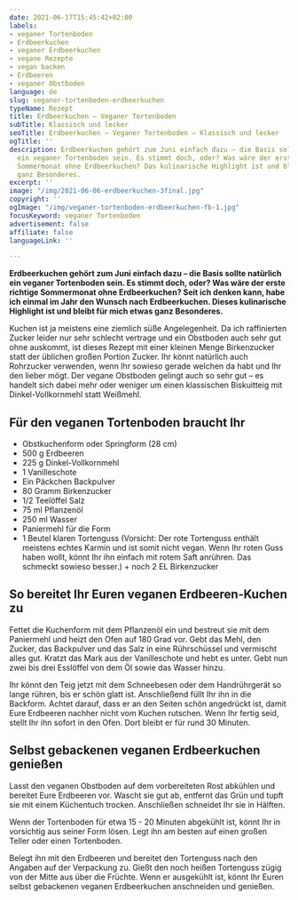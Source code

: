 ```yaml
---
date: 2021-06-17T15:45:42+02:00
labels:
- veganer Tortenboden
- Erdbeerkuchen
- veganer Erdbeerkuchen
- vegane Rezepte
- vegan backen
- Erdbeeren
- veganer Obstboden
language: de
slug: veganer-tortenboden-erdbeerkuchen
typeName: Rezept
title: Erdbeerkuchen – Veganer Tortenboden
subTitle: Klassisch und lecker
seoTitle: Erdbeerkuchen – Veganer Tortenboden – Klassisch und lecker
ogTitle: ''
description: Erdbeerkuchen gehört zum Juni einfach dazu – die Basis sollte natürlich
  ein veganer Tortenboden sein. Es stimmt doch, oder? Was wäre der erste richtige
  Sommermonat ohne Erdbeerkuchen? Das kulinarische Highlight ist und bleibt etwas
  ganz Besonderes.
excerpt: ''
image: "/img/2021-06-06-erdbeerkuchen-3final.jpg"
copyright: ''
ogImage: "/img/veganer-tortenboden-erdbeerkuchen-fb-1.jpg"
focusKeyword: veganer Tortenboden
advertisement: false
affiliate: false
languageLink: ''

---
```

**Erdbeerkuchen gehört zum Juni einfach dazu – die Basis sollte natürlich ein veganer Tortenboden sein. Es stimmt doch, oder? Was wäre der erste richtige Sommermonat ohne Erdbeerkuchen? Seit ich denken kann, habe ich einmal im Jahr den Wunsch nach Erdbeerkuchen. Dieses kulinarische Highlight ist und bleibt für mich etwas ganz Besonderes.**

Kuchen ist ja meistens eine ziemlich süße Angelegenheit. Da ich raffinierten Zucker leider nur sehr schlecht vertrage und ein Obstboden auch sehr gut ohne auskommt, ist dieses Rezept mit einer kleinen Menge Birkenzucker statt der üblichen großen Portion Zucker. Ihr könnt natürlich auch Rohrzucker verwenden, wenn Ihr sowieso gerade welchen da habt und Ihr den lieber mögt. Der vegane Obstboden gelingt auch so sehr gut – es handelt sich dabei mehr oder weniger um einen klassischen Biskuitteig mit Dinkel-Vollkornmehl statt Weißmehl.

## Für den veganen Tortenboden braucht Ihr

- Obstkuchenform oder Springform (28 cm)
- 500 g Erdbeeren
- 225 g Dinkel-Vollkornmehl
- 1 Vanilleschote
- Ein Päckchen Backpulver
- 80 Gramm Birkenzucker
- 1/2 Teelöffel Salz
- 75 ml Pflanzenöl
- 250 ml Wasser
- Paniermehl für die Form
- 1 Beutel klaren Tortenguss (Vorsicht: Der rote Tortenguss enthält meistens echtes Karmin und ist somit nicht vegan. Wenn Ihr roten Guss haben wollt, könnt Ihr ihn einfach mit rotem Saft anrühren. Das schmeckt sowieso besser.) + noch 2 EL Birkenzucker

## So bereitet Ihr Euren veganen Erdbeeren-Kuchen zu

Fettet die Kuchenform mit dem Pflanzenöl ein und bestreut sie mit dem Paniermehl und heizt den Ofen auf 180 Grad vor. Gebt das Mehl, den Zucker, das Backpulver und das Salz in eine Rührschüssel und vermischt alles gut. Kratzt das Mark aus der Vanilleschote und hebt es unter. Gebt nun zwei bis drei Esslöffel von dem Öl sowie das Wasser hinzu. 

Ihr könnt den Teig jetzt mit dem Schneebesen   oder dem Handrührgerät so lange rühren, bis er schön glatt ist. Anschließend füllt Ihr ihn in die Backform. Achtet darauf, dass er an den Seiten schön angedrückt ist, damit Eure Erdbeeren nachher nicht vom Kuchen rutschen. Wenn Ihr fertig seid, stellt Ihr ihn sofort in den Ofen. Dort bleibt er für rund 30 Minuten.

## Selbst gebackenen veganen Erdbeerkuchen genießen

Lasst den veganen Obstboden auf dem vorbereiteten Rost abkühlen und bereitet Eure Erdbeeren vor. Wascht sie gut ab, entfernt das Grün und tupft sie mit einem Küchentuch trocken. Anschließen schneidet Ihr sie in Hälften.

Wenn der Tortenboden für etwa 15 - 20 Minuten abgekühlt ist, könnt Ihr in vorsichtig aus seiner Form lösen. Legt ihn am besten auf einen großen Teller oder einen Tortenboden.

Belegt ihn mit den Erdbeeren und bereitet den Tortenguss nach den Angaben auf der Verpackung zu. Gießt den noch heißen Tortenguss zügig von der Mitte aus über die Früchte. Wenn er ausgekühlt ist, könnt Ihr Euren selbst gebackenen veganen Erdbeerkuchen anschneiden und genießen.

<Gallery name="veganer-tortenboden-erdbeerkuchen" />